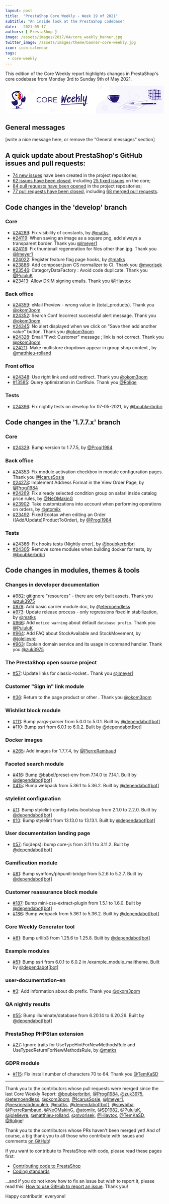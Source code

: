 ```yaml
---
layout: post
title:  "PrestaShop Core Weekly - Week 19 of 2021"
subtitle: "An inside look at the PrestaShop codebase"
date:   2021-05-17
authors: [ PrestaShop ]
image: /assets/images/2017/04/core_weekly_banner.jpg
twitter_image: /assets/images/theme/banner-core-weekly.jpg
icon: icon-calendar
tags:
 - core-weekly
---
```


This edition of the Core Weekly report highlights changes in PrestaShop's core codebase from Monday 3rd to Sunday 9th of May 2021.

![Core Weekly banner](/assets/images/2018/12/banner-core-weekly.jpg)

## General messages

[write a nice message here, or remove the "General messages" section]


## A quick update about PrestaShop's GitHub issues and pull requests:

- [74 new issues](https://github.com/search?q=org%3APrestaShop+is%3Apublic++-repo%3Aprestashop%2Fprestashop.github.io++is%3Aissue+created%3A2021-05-03..2021-05-09) have been created in the project repositories;
- [62 issues have been closed](https://github.com/search?q=org%3APrestaShop+is%3Apublic++-repo%3Aprestashop%2Fprestashop.github.io++is%3Aissue+closed%3A2021-05-03..2021-05-09), including [25 fixed issues](https://github.com/search?q=org%3APrestaShop+is%3Apublic++-repo%3Aprestashop%2Fprestashop.github.io++is%3Aissue+label%3Afixed+closed%3A2021-05-03..2021-05-09) on the core;
- [84 pull requests have been opened](https://github.com/search?q=org%3APrestaShop+is%3Apublic++-repo%3Aprestashop%2Fprestashop.github.io++is%3Apr+created%3A2021-05-03..2021-05-09) in the project repositories;
- [77 pull requests have been closed](https://github.com/search?q=org%3APrestaShop+is%3Apublic++-repo%3Aprestashop%2Fprestashop.github.io++is%3Apr+closed%3A2021-05-03..2021-05-09), including [68 merged pull requests](https://github.com/search?q=org%3APrestaShop+is%3Apublic++-repo%3Aprestashop%2Fprestashop.github.io++is%3Apr+merged%3A2021-05-03..2021-05-09).
        


## Code changes in the 'develop' branch


### Core
* [#24289](https://github.com/PrestaShop/PrestaShop/pull/24289): Fix visibility of constants, by [@matks](https://github.com/matks)
* [#24119](https://github.com/PrestaShop/PrestaShop/pull/24119): When saving an image as a square png, add always a transparent border. Thank you [@lmeyer1](https://github.com/lmeyer1)
* [#24116](https://github.com/PrestaShop/PrestaShop/pull/24116): Fix thumbnail regeneration for files other than jpg. Thank you [@lmeyer1](https://github.com/lmeyer1)
* [#24022](https://github.com/PrestaShop/PrestaShop/pull/24022): Register feature flag page hooks, by [@matks](https://github.com/matks)
* [#23886](https://github.com/PrestaShop/PrestaShop/pull/23886): Add composer.json CS normalizer to CI. Thank you [@mvorisek](https://github.com/mvorisek)
* [#23546](https://github.com/PrestaShop/PrestaShop/pull/23546): CategoryDataFactory : Avoid code duplicate. Thank you [@PululuK](https://github.com/PululuK)
* [#23413](https://github.com/PrestaShop/PrestaShop/pull/23413): Allow DKIM signing emails. Thank you [@Hlavtox](https://github.com/Hlavtox)


### Back office
* [#24359](https://github.com/PrestaShop/PrestaShop/pull/24359): eMail Preview - wrong value in {total_products}. Thank you [@okom3pom](https://github.com/okom3pom)
* [#24352](https://github.com/PrestaShop/PrestaShop/pull/24352): Search Conf Incorrect successful alert message. Thank you [@okom3pom](https://github.com/okom3pom)
* [#24345](https://github.com/PrestaShop/PrestaShop/pull/24345): No alert displayed when we click on "Save then add another value" button. Thank you [@okom3pom](https://github.com/okom3pom)
* [#24328](https://github.com/PrestaShop/PrestaShop/pull/24328): Email "Fwd: Customer" message ; link is not correct. Thank you [@okom3pom](https://github.com/okom3pom)
* [#24211](https://github.com/PrestaShop/PrestaShop/pull/24211): Make multistore dropdown appear in group shop context , by [@matthieu-rolland](https://github.com/matthieu-rolland)


### Front office
* [#24348](https://github.com/PrestaShop/PrestaShop/pull/24348): Use right link and add redirect. Thank you [@okom3pom](https://github.com/okom3pom)
* [#13585](https://github.com/PrestaShop/PrestaShop/pull/13585): Query optimization in CartRule. Thank you [@Rolige](https://github.com/Rolige)


### Tests
* [#24396](https://github.com/PrestaShop/PrestaShop/pull/24396): Fix nightly tests on develop for 07-05-2021, by [@boubkerbribri](https://github.com/boubkerbribri)


## Code changes in the '1.7.7.x' branch


### Core
* [#24329](https://github.com/PrestaShop/PrestaShop/pull/24329): Bump version to 1.7.7.5, by [@Progi1984](https://github.com/Progi1984)


### Back office
* [#24353](https://github.com/PrestaShop/PrestaShop/pull/24353): Fix module activation checkbox in module configuration pages. Thank you [@IcarusSosie](https://github.com/IcarusSosie)
* [#24273](https://github.com/PrestaShop/PrestaShop/pull/24273): Implement Address Format in the View Order Page, by [@Progi1984](https://github.com/Progi1984)
* [#24269](https://github.com/PrestaShop/PrestaShop/pull/24269): Fix already selected condition group on safari inside catalog price rules, by [@NeOMakinG](https://github.com/NeOMakinG)
* [#23902](https://github.com/PrestaShop/PrestaShop/pull/23902): Take customizations into account when performing operations on orders, by [@atomiix](https://github.com/atomiix)
* [#23492](https://github.com/PrestaShop/PrestaShop/pull/23492): Fixed Ecotax when editing an Order ((Add/Update)ProductToOrder), by [@Progi1984](https://github.com/Progi1984)


### Tests
* [#24366](https://github.com/PrestaShop/PrestaShop/pull/24366): Fix hooks tests (Nightly error), by [@boubkerbribri](https://github.com/boubkerbribri)
* [#24305](https://github.com/PrestaShop/PrestaShop/pull/24305): Remove some modules when building docker for tests, by [@boubkerbribri](https://github.com/boubkerbribri)


## Code changes in modules, themes & tools


### Changes in developer documentation
* [#982](https://github.com/PrestaShop/docs/pull/982): gitignore "resources" - there are only built assets. Thank you [@zuk3975](https://github.com/zuk3975)
* [#979](https://github.com/PrestaShop/docs/pull/979): Add basic carrier module doc, by [@eternoendless](https://github.com/eternoendless)
* [#973](https://github.com/PrestaShop/docs/pull/973): Update release process - only regressions fixed in stabilization, by [@matks](https://github.com/matks)
* [#966](https://github.com/PrestaShop/docs/pull/966): Add `notice warning` about default `database prefix`. Thank you [@PululuK](https://github.com/PululuK)
* [#964](https://github.com/PrestaShop/docs/pull/964): Add FAQ about StockAvailable and StockMovement, by [@jolelievre](https://github.com/jolelievre)
* [#963](https://github.com/PrestaShop/docs/pull/963): Explain domain service and its usage in command handler. Thank you [@zuk3975](https://github.com/zuk3975)


### The PrestaShop open source project
* [#57](https://github.com/PrestaShop/open-source/pull/57): Update links for classic-rocket.. Thank you [@lmeyer1](https://github.com/lmeyer1)


### Customer "Sign in" link module
* [#36](https://github.com/PrestaShop/ps_customersignin/pull/36): Return to the page product or other . Thank you [@okom3pom](https://github.com/okom3pom)


### Wishlist block module
* [#111](https://github.com/PrestaShop/blockwishlist/pull/111): Bump yargs-parser from 5.0.0 to 5.0.1. Built by [@dependabot[bot]](https://github.com/apps/dependabot)
* [#110](https://github.com/PrestaShop/blockwishlist/pull/110): Bump ssri from 6.0.1 to 6.0.2. Built by [@dependabot[bot]](https://github.com/apps/dependabot)


### Docker images
* [#265](https://github.com/PrestaShop/docker/pull/265): Add images for 1.7.7.4, by [@PierreRambaud](https://github.com/PierreRambaud)


### Faceted search module
* [#416](https://github.com/PrestaShop/ps_facetedsearch/pull/416): Bump @babel/preset-env from 7.14.0 to 7.14.1. Built by [@dependabot[bot]](https://github.com/apps/dependabot)
* [#415](https://github.com/PrestaShop/ps_facetedsearch/pull/415): Bump webpack from 5.36.1 to 5.36.2. Built by [@dependabot[bot]](https://github.com/apps/dependabot)


### stylelint configuration
* [#11](https://github.com/PrestaShop/stylelint-config/pull/11): Bump stylelint-config-twbs-bootstrap from 2.1.0 to 2.2.0. Built by [@dependabot[bot]](https://github.com/apps/dependabot)
* [#10](https://github.com/PrestaShop/stylelint-config/pull/10): Bump stylelint from 13.13.0 to 13.13.1. Built by [@dependabot[bot]](https://github.com/apps/dependabot)


### User documentation landing page
* [#57](https://github.com/PrestaShop/user-documentation-landing/pull/57): fix(deps): bump core-js from 3.11.1 to 3.11.2. Built by [@dependabot[bot]](https://github.com/apps/dependabot)


### Gamification module
* [#81](https://github.com/PrestaShop/gamification/pull/81): Bump symfony/phpunit-bridge from 5.2.6 to 5.2.7. Built by [@dependabot[bot]](https://github.com/apps/dependabot)


### Customer reassurance block module
* [#187](https://github.com/PrestaShop/blockreassurance/pull/187): Bump mini-css-extract-plugin from 1.5.1 to 1.6.0. Built by [@dependabot[bot]](https://github.com/apps/dependabot)
* [#186](https://github.com/PrestaShop/blockreassurance/pull/186): Bump webpack from 5.36.1 to 5.36.2. Built by [@dependabot[bot]](https://github.com/apps/dependabot)


### Core Weekly Generator tool
* [#81](https://github.com/PrestaShop/core-weekly-generator/pull/81): Bump urllib3 from 1.25.6 to 1.25.8. Built by [@dependabot[bot]](https://github.com/apps/dependabot)


### Example modules
* [#51](https://github.com/PrestaShop/example-modules/pull/51): Bump ssri from 6.0.1 to 6.0.2 in /example_module_mailtheme. Built by [@dependabot[bot]](https://github.com/apps/dependabot)


### user-documentation-en
* [#3](https://github.com/PrestaShop/user-documentation-en/pull/3): Add information about db prefix. Thank you [@okom3pom](https://github.com/okom3pom)


### QA nightly results
* [#55](https://github.com/PrestaShop/QANightlyResults/pull/55): Bump illuminate/database from 6.20.14 to 6.20.26. Built by [@dependabot[bot]](https://github.com/apps/dependabot)


### PrestaShop PHPStan extension
* [#27](https://github.com/PrestaShop/phpstan-prestashop/pull/27): Ignore traits for UseTypeHintForNewMethodsRule and UseTypedReturnForNewMethodsRule, by [@matks](https://github.com/matks)


### GDPR module
* [#115](https://github.com/PrestaShop/psgdpr/pull/115): Fix install number of characters 70 to 64. Thank you [@TemKaSD](https://github.com/TemKaSD)


<hr />

Thank you to the contributors whose pull requests were merged since the last Core Weekly Report: [@boubkerbribri](https://github.com/boubkerbribri), [@Progi1984](https://github.com/Progi1984), [@zuk3975](https://github.com/zuk3975), [@eternoendless](https://github.com/eternoendless), [@okom3pom](https://github.com/okom3pom), [@IcarusSosie](https://github.com/IcarusSosie), [@lmeyer1](https://github.com/lmeyer1), [@nesrineabdmouleh](https://github.com/nesrineabdmouleh), [@matks](https://github.com/matks), [@dependabot[bot]](https://github.com/apps/dependabot), [@sowbiba](https://github.com/sowbiba), [@PierreRambaud](https://github.com/PierreRambaud), [@NeOMakinG](https://github.com/NeOMakinG), [@atomiix](https://github.com/atomiix), [@SD1982](https://github.com/SD1982), [@PululuK](https://github.com/PululuK), [@jolelievre](https://github.com/jolelievre), [@matthieu-rolland](https://github.com/matthieu-rolland), [@mvorisek](https://github.com/mvorisek), [@Hlavtox](https://github.com/Hlavtox), [@TemKaSD](https://github.com/TemKaSD), [@Rolige](https://github.com/Rolige)!

Thank you to the contributors whose PRs haven't been merged yet! And of course, a big thank you to all those who contribute with issues and comments [on GitHub](https://github.com/PrestaShop/PrestaShop)!

If you want to contribute to PrestaShop with code, please read these pages first:

 * [Contributing code to PrestaShop](https://devdocs.prestashop.com/1.7/contribute/contribution-guidelines/)
 * [Coding standards](https://devdocs.prestashop.com/1.7/development/coding-standards/)

...and if you do not know how to fix an issue but wish to report it, please read this: [How to use GitHub to report an issue](https://devdocs.prestashop.com/1.7/contribute/contribute-reporting-issues/). Thank you!

Happy contributin' everyone!

